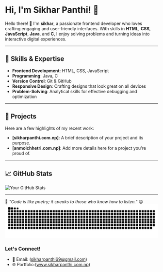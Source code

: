 # Hi, I'm Sikhar Panthi! 👋


Hello there! 👋 I'm **sikhar**, a passionate frontend developer who loves crafting engaging and user-friendly interfaces. With skills in **HTML**, **CSS**, **JavaScript**, **Java**, and **C**, I enjoy solving problems and turning ideas into interactive digital experiences.

---

## 🌟 Skills & Expertise
- **Frontend Development**: HTML, CSS, JavaScript
- **Programming**: Java, C
- **Version Control**: Git & GitHub
- **Responsive Design**: Crafting designs that look great on all devices
- **Problem-Solving**: Analytical skills for effective debugging and optimization

---

## 🚀 Projects
Here are a few highlights of my recent work:
- **[sikharpanthi.com.np]**: A brief description of your project and its purpose.
- **[anmolchhetri.com.np]**: Add more details here for a project you're proud of.

---

## 📈 GitHub Stats
![Your GitHub Stats](https://github-readme-stats.vercel.app/api?username=your-github-username&show_icons=true&theme=radical)

---

🌱 _"Code is like poetry; it speaks to those who know how to listen."_ 😊
<picture>
  <source
    media="(prefers-color-scheme: dark)"
    srcset="https://raw.githubusercontent.com/platane/snk/output/github-contribution-grid-snake-dark.svg"
  />
  <source
    media="(prefers-color-scheme: light)"
    srcset="https://raw.githubusercontent.com/platane/snk/output/github-contribution-grid-snake.svg"
  />
  <img
    alt="github contribution grid snake animation"
    src="https://raw.githubusercontent.com/platane/snk/output/github-contribution-grid-snake.svg"
  />
</picture>

### Let's Connect!
- 📧 Email: (sikharpanthi69@gmail.com)
- 🌐 Portfolio:(www.sikharpanthi.com.np)
